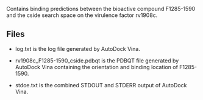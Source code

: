 Contains binding predictions between the bioactive compound F1285-1590 and the cside search space on the virulence factor rv1908c.

## Files

- log.txt is the log file generated by AutoDock Vina.

- rv1908c_F1285-1590_cside.pdbqt is the PDBQT file generated by AutoDock Vina containing the orientation and binding location of F1285-1590.

- stdoe.txt is the combined STDOUT and STDERR output of AutoDock Vina.

